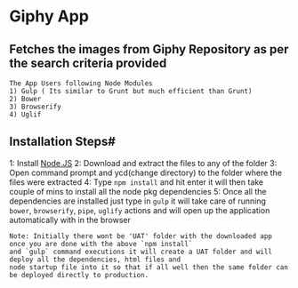   Giphy App 
=============
  Fetches the images from Giphy Repository as per the search 
                    criteria provided
------------------------------------------------------------------------------
```
The App Users following Node Modules
1) Gulp ( Its similar to Grunt but much efficient than Grunt)
2) Bower
3) Browserify
4) Uglif
```

Installation Steps#
-------------------
1: Install [Node.JS](https://nodejs.org/dist/v4.2.4/node-v4.2.4-x64.msi)
2: Download and extract the files to any of the folder
3: Open command prompt and ycd(change directory) to the folder where the files were extracted 
4: Type `npm install` and hit enter it will then take couple of mins to install all the node pkg dependencies
5: Once all the dependencies are installed just type in `gulp` it will take care of running `bower`, `browserify`, `pipe`, `uglify` actions and will open up the application automatically with in the browser

```
Note: Initially there wont be 'UAT' folder with the downloaded app once you are done with the above `npm install` 
and `gulp` command executions it will create a UAT folder and will deploy all the dependencies, html files and 
node startup file into it so that if all well then the same folder can be deployed directly to production. 
```

